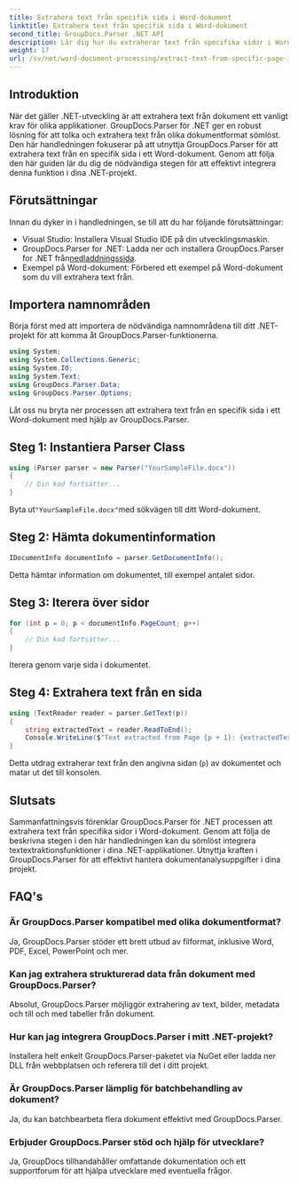 ```yaml
---
title: Extrahera text från specifik sida i Word-dokument
linktitle: Extrahera text från specifik sida i Word-dokument
second_title: GroupDocs.Parser .NET API
description: Lär dig hur du extraherar text från specifika sidor i Word-dokument med GroupDocs.Parser för .NET. Integrera textextraktionsfunktioner i ditt .NET.
weight: 17
url: /sv/net/word-document-processing/extract-text-from-specific-page-in-word-document/
---
```

## Introduktion
När det gäller .NET-utveckling är att extrahera text från dokument ett vanligt krav för olika applikationer. GroupDocs.Parser för .NET ger en robust lösning för att tolka och extrahera text från olika dokumentformat sömlöst. Den här handledningen fokuserar på att utnyttja GroupDocs.Parser för att extrahera text från en specifik sida i ett Word-dokument. Genom att följa den här guiden lär du dig de nödvändiga stegen för att effektivt integrera denna funktion i dina .NET-projekt.
## Förutsättningar
Innan du dyker in i handledningen, se till att du har följande förutsättningar:
- Visual Studio: Installera Visual Studio IDE på din utvecklingsmaskin.
-  GroupDocs.Parser for .NET: Ladda ner och installera GroupDocs.Parser for .NET från[nedladdningssida](https://releases.groupdocs.com/parser/net/).
- Exempel på Word-dokument: Förbered ett exempel på Word-dokument som du vill extrahera text från.

## Importera namnområden
Börja först med att importera de nödvändiga namnområdena till ditt .NET-projekt för att komma åt GroupDocs.Parser-funktionerna.
```csharp
using System;
using System.Collections.Generic;
using System.IO;
using System.Text;
using GroupDocs.Parser.Data;
using GroupDocs.Parser.Options;
```

Låt oss nu bryta ner processen att extrahera text från en specifik sida i ett Word-dokument med hjälp av GroupDocs.Parser.
## Steg 1: Instantiera Parser Class
```csharp
using (Parser parser = new Parser("YourSampleFile.docx"))
{
    // Din kod fortsätter...
}
```
 Byta ut`"YourSampleFile.docx"`med sökvägen till ditt Word-dokument.
## Steg 2: Hämta dokumentinformation
```csharp
IDocumentInfo documentInfo = parser.GetDocumentInfo();
```
Detta hämtar information om dokumentet, till exempel antalet sidor.
## Steg 3: Iterera över sidor
```csharp
for (int p = 0; p < documentInfo.PageCount; p++)
{
    // Din kod fortsätter...
}
```
Iterera genom varje sida i dokumentet.
## Steg 4: Extrahera text från en sida
```csharp
using (TextReader reader = parser.GetText(p))
{
    string extractedText = reader.ReadToEnd();
    Console.WriteLine($"Text extracted from Page {p + 1}: {extractedText}");
}
```
Detta utdrag extraherar text från den angivna sidan (`p`) av dokumentet och matar ut det till konsolen.

## Slutsats
Sammanfattningsvis förenklar GroupDocs.Parser för .NET processen att extrahera text från specifika sidor i Word-dokument. Genom att följa de beskrivna stegen i den här handledningen kan du sömlöst integrera textextraktionsfunktioner i dina .NET-applikationer. Utnyttja kraften i GroupDocs.Parser för att effektivt hantera dokumentanalysuppgifter i dina projekt.

## FAQ's
### Är GroupDocs.Parser kompatibel med olika dokumentformat?
Ja, GroupDocs.Parser stöder ett brett utbud av filformat, inklusive Word, PDF, Excel, PowerPoint och mer.
### Kan jag extrahera strukturerad data från dokument med GroupDocs.Parser?
Absolut, GroupDocs.Parser möjliggör extrahering av text, bilder, metadata och till och med tabeller från dokument.
### Hur kan jag integrera GroupDocs.Parser i mitt .NET-projekt?
Installera helt enkelt GroupDocs.Parser-paketet via NuGet eller ladda ner DLL från webbplatsen och referera till det i ditt projekt.
### Är GroupDocs.Parser lämplig för batchbehandling av dokument?
Ja, du kan batchbearbeta flera dokument effektivt med GroupDocs.Parser.
### Erbjuder GroupDocs.Parser stöd och hjälp för utvecklare?
Ja, GroupDocs tillhandahåller omfattande dokumentation och ett supportforum för att hjälpa utvecklare med eventuella frågor.